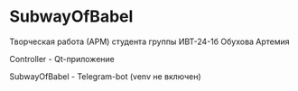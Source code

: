# SubwayOfBabel
Творческая работа (АРМ) студента группы ИВТ-24-1б Обухова Артемия

Controller - Qt-приложение

SubwayOfBabel - Telegram-bot (venv не включен)
